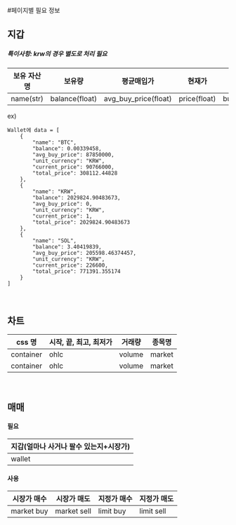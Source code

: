#페이지별 필요 정보

## 지갑

##### 특이사항: krw의 경우 별도로 처리 필요

| 보유 자산명 | 보유량         | 평균매입가           | 현재가       | 매수금액         |
| ----------- | -------------- | -------------------- | ------------ | ---------------- |
| name(str)   | balance(float) | avg_buy_price(float) | price(float) | buy_price(float) |

ex)

```
Wallet에 data = [
    {
        "name": "BTC",
        "balance": 0.00339458,
        "avg_buy_price": 87850000,
        "unit_currency": "KRW",
        "current_price": 90766000,
        "total_price": 308112.44828
    },
    {
        "name": "KRW",
        "balance": 2029824.90483673,
        "avg_buy_price": 0,
        "unit_currency": "KRW",
        "current_price": 1,
        "total_price": 2029824.90483673
    },
    {
        "name": "SOL",
        "balance": 3.40419839,
        "avg_buy_price": 205598.46374457,
        "unit_currency": "KRW",
        "current_price": 226600,
        "total_price": 771391.355174
    }
]
```

<br>

## 차트

| css 명    | 시작, 끝, 최고, 최저가 | 거래량 | 종목명 |
| --------- | ---------------------- | ------ | ------ |
| container | ohlc                   | volume | market |
| container | ohlc                   | volume | market |

<br>

## 매매

#### 필요

| 지갑(얼마나 사거나 팔수 있는지+시장가) |
| -------------------------------------- |
| wallet                                 |

#### 사용

| 시장가 매수 | 시장가 매도 | 지정가 매수 | 지정가 매도 |
| ----------- | ----------- | ----------- | ----------- |
| market buy  | market sell | limit buy   | limit sell  |
